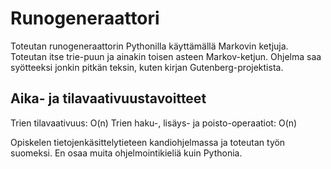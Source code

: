 # Runogeneraattori

Toteutan runogeneraattorin Pythonilla käyttämällä Markovin ketjuja. Toteutan itse trie-puun ja ainakin
toisen asteen Markov-ketjun. Ohjelma saa syötteeksi jonkin pitkän teksin, kuten kirjan Gutenberg-projektista.

## Aika- ja tilavaativuustavoitteet
Trien tilavaativuus: O(n)
Trien haku-, lisäys- ja poisto-operaatiot: O(n)

Opiskelen tietojenkäsittelytieteen kandiohjelmassa ja toteutan työn suomeksi. En osaa muita ohjelmointikieliä kuin Pythonia.

